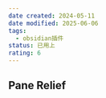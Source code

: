 ```yaml
---
date created: 2024-05-11
date modified: 2025-06-06
tags:
  - obsidian插件
status: 已用上
rating: 6
---
```


## Pane Relief

